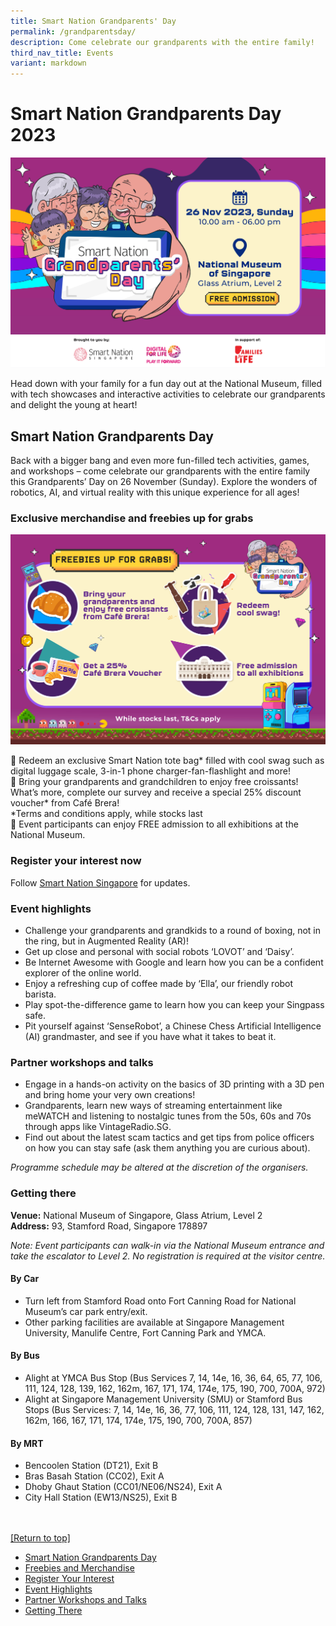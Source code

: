 ```yaml
---
title: Smart Nation Grandparents' Day
permalink: /grandparentsday/
description: Come celebrate our grandparents with the entire family!
third_nav_title: Events
variant: markdown
---
```

# Smart Nation Grandparents Day 2023
![Smart Nation Grandparents Day 2023 banner](/images/community/events/sndgo_grandparents%20day_website%20banner_v1-01.jpg)

Head down with your family for a fun day out at the National Museum, filled with tech showcases and interactive activities to celebrate our grandparents and delight the young at heart!
 
## Smart Nation Grandparents Day
Back with a bigger bang and even more fun-filled tech activities, games, and workshops – come celebrate our grandparents with the entire family this Grandparents’ Day on 26 November (Sunday). Explore the wonders of robotics, AI, and virtual reality with this unique experience for all ages!
 
### Exclusive merchandise and freebies up for grabs
![Grandparents Day freebie](/images/community/events/sndgo_grandparents%20day_website%20banner_v1-02.jpg)

📢 Redeem an exclusive Smart Nation tote bag* filled with cool swag such as digital luggage scale, 3-in-1 phone charger-fan-flashlight and more!<br>
📢   Bring your grandparents and grandchildren to enjoy free croissants! What’s more, complete our survey and receive a special 25% discount voucher* from Café Brera!<br>
*Terms and conditions apply, while stocks last<br>
📢 Event participants can enjoy FREE admission to all exhibitions at the National Museum.
 
 
### Register your interest now
Follow [Smart Nation Singapore](https://www.facebook.com/SmartNationSG) for updates.
 
### Event highlights
* Challenge your grandparents and grandkids to a round of boxing, not in the ring, but in Augmented Reality (AR)!
* Get up close and personal with social robots ‘LOVOT’ and ‘Daisy’.
* Be Internet Awesome with Google and learn how you can be a confident explorer of the online world.
* Enjoy a refreshing cup of coffee made by ‘Ella’, our friendly robot barista.
* Play spot-the-difference game to learn how you can keep your Singpass safe.
* Pit yourself against ‘SenseRobot’, a Chinese Chess Artificial Intelligence (AI) grandmaster, and see if you have what it takes to beat it.
 
### Partner workshops and talks
* Engage in a hands-on activity on the basics of 3D printing with a 3D pen and bring home your very own creations!
* Grandparents, learn new ways of streaming entertainment like meWATCH and listening to nostalgic tunes from the 50s, 60s and 70s through apps like VintageRadio.SG.
* Find out about the latest scam tactics and get tips from police officers on how you can stay safe (ask them anything you are curious about).
 
*Programme schedule may be altered at the discretion of the organisers.*
 
### Getting there
**Venue:** National Museum of Singapore, Glass Atrium, Level 2<br>
**Address:** 93, Stamford Road, Singapore 178897
 
*Note: Event participants can walk-in via the National Museum entrance and take the escalator to Level 2. No registration is required at the visitor centre.*

#### By Car
* Turn left from Stamford Road onto Fort Canning Road for National Museum’s car park entry/exit.
* Other parking facilities are available at Singapore Management University, Manulife Centre, Fort Canning Park and YMCA.
 
#### By Bus
* Alight at YMCA Bus Stop (Bus Services 7, 14, 14e, 16, 36, 64, 65, 77, 106, 111, 124, 128, 139, 162, 162m, 167, 171, 174, 174e, 175, 190, 700, 700A, 972)
* Alight at Singapore Management University (SMU) or Stamford Bus Stops (Bus Services: 7, 14, 14e, 16, 36, 77, 106, 111, 124, 128, 131, 147, 162, 162m, 166, 167, 171, 174, 174e, 175, 190, 700, 700A, 857)
 
#### By MRT
* Bencoolen Station (DT21), Exit B
* Bras Basah Station (CC02), Exit A
* Dhoby Ghaut Station (CC01/NE06/NS24), Exit A
* City Hall Station (EW13/NS25), Exit B<br><br><br>

[[Return to top]](#smart-nation-grandparents-day-2023)<br>
* [Smart Nation Grandparents Day](#smart-nation-grandparents-day)
* [Freebies and Merchandise](#exclusive-merchandise-and-freebies-up-for-grabs)
* [Register Your Interest](#register-your-interest-now)
* [Event Highlights](#event-highlights)
* [Partner Workshops and Talks](#partner-workshops-and-talks)
* [Getting There](#getting-there)